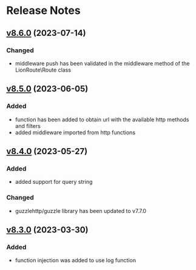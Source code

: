 # Release Notes

## [v8.6.0](https://github.com/lion-packages/route/compare/v8.5.0...v8.6.0) (2023-07-14)

### Changed
- middleware push has been validated in the middleware method of the LionRoute\Route class

## [v8.5.0](https://github.com/lion-packages/route/compare/v8.4.0...v8.5.0) (2023-06-05)

### Added
- function has been added to obtain url with the available http methods and filters
- added middleware imported from http functions

## [v8.4.0](https://github.com/lion-packages/route/compare/v8.3.0...v8.4.0) (2023-05-27)

### Added
- added support for query string

### Changed
- guzzlehttp/guzzle library has been updated to v7.7.0

## [v8.3.0](https://github.com/lion-packages/route/compare/v8.2.0...v8.3.0) (2023-03-30)

### Added
- function injection was added to use log function